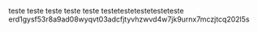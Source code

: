 teste
teste teste teste teste
testetestetestetesteteste
erd1gysf53r8a9ad08wyqvt03adcfjtyvhzwvd4w7jk9urnx7mczjtcq202l5s